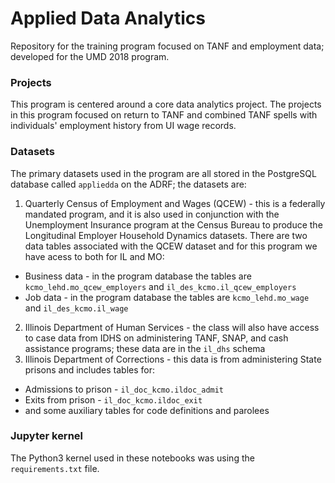 # Applied Data Analytics

Repository for the training program focused on TANF and employment data; developed for the UMD 2018 program.

### Projects
This program is centered around a core data analytics project. The projects in this program focused on return to TANF and combined TANF spells with individuals' employment history from UI wage records.

### Datasets
The primary datasets used in the program are all stored in the PostgreSQL database called `appliedda` on the ADRF; the datasets are:
1. Quarterly Census of Employment and Wages (QCEW) - this is a federally mandated program, and it is also used in conjunction with the Unemployment Insurance program at the Census Bureau to produce the Longitudinal Employer Household Dynamics datasets. There are two data tables associated with the QCEW dataset and for this program we have acess to both for IL and MO:
  + Business data - in the program database the tables are `kcmo_lehd.mo_qcew_employers` and `il_des_kcmo.il_qcew_employers`
  + Job data -  in the program database the tables are `kcmo_lehd.mo_wage` and `il_des_kcmo.il_wage`
2. Illinois Department of Human Services - the class will also have access to case data from IDHS on administering TANF, SNAP, and cash assistance programs; these data are in the `il_dhs` schema
3. Illinois Department of Corrections - this data is from administering State prisons and includes tables for:
  + Admissions to prison - `il_doc_kcmo.ildoc_admit`
  + Exits from prison - `il_doc_kcmo.ildoc_exit`
  + and some auxiliary tables for code definitions and parolees

### Jupyter kernel
The Python3 kernel used in these notebooks was using the `requirements.txt` file.
